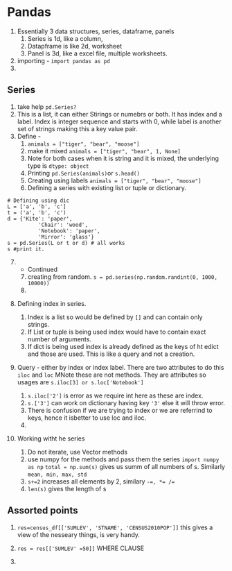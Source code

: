 # Pandas
1. Essentially 3 data structures, series, dataframe, panels
	1. Series is 1d, like a column, 
	3. Datapframe is like 2d, worksheet
	4. Panel is 3d, like a excel file, multiple worksheets.
2. importing - `import pandas as pd`
3. 
## Series

1. take help `pd.Series?`
2. This is a list, it can either Stirings or numebrs  or both. It has index and a label. Index is integer sequence and starts with 0, while label is another set of strings making this a key value pair. 
3. Define - 
	1. `animals = ["tiger", "bear", "moose"]` 
	2. make it mixed `animals = ["tiger", "bear", 1, None]` 
	3. Note for both cases when it is string and it is mixed, the underlying type is `dtype: object`
	4. Printing `pd.Series(animals)`or `s.head()`
	5.  Creating using labels `animals = ["tiger", "bear", "moose"]` 
	6.  Defining a series with existing list or tuple or  dictionary. 
```
# Defining using dic
L = ['a', 'b', 'c']
t = ('a', 'b', 'c')
d = {'Kite': 'paper',
          'Chair': 'wood',
          'Notebook': 'paper',
          'Mirror': 'glass'}
s = pd.Series(L or t or d) # all works
s #print it. 
``` 
  7. - Continued 
     7. creating from random.  `s = pd.series(np.random.randint(0, 1000, 10000))`
     9. 
   	  

4.  Defining index in series. 
	1. Index is a list so would be defined by `[]` and can contain only strings. 
	2. If List or tuple is being used index would have to contain exact number of arguments. 
	3. If dict is being used index is already defined as the keys of ht edict and those are used. This is like a query and not a creation. 
5.  Query - either by index or index label.  There are two attributes to do this `iloc` and `loc` MNote these are not methods. They are attributes so usages are `s.iloc[3] or s.loc['Notebook']`
	 1. `s.iloc['2']` is error as we require int here as these are index. 
	 2. `s.['3']` can work on dictionary having key `'3'` else it will throw error.
	 3. There is confusion if we are trying to index or we are referrind to keys, hence it isbetter to use loc and iloc. 
	 4. 
6. Working witht he series
	1.  Do not iterate, use Vector methods
	2.  use numpy for the methods and pass them the series `import numpy as np`  `total = np.sum(s)` gives us summ of all numbers of s. Similarly `mean, min, max, std`
	3. `s+=2` increases all elements by 2, similary `-=, *= /=`
	4. `len(s)` gives the length of s

## Assorted points

1. `res=census_df[['SUMLEV', 'STNAME', 'CENSUS2010POP']]` this gives a view of the nesseary things, is very handy. 
2. `res = res[['SUMLEV' =50]]` WHERE CLAUSE
 

3. 
 
<!--stackedit_data:
eyJoaXN0b3J5IjpbMTE5Mjg2MzE4MiwtMTEzMTE5ODY1NSwtOD
YwNDQxMDk2LDU1ODcyMjQ5Nyw5MDM3MTk3NDAsLTE2NjcyMzAx
MTQsLTgxNjU3Mzc4NywtMjU0Mjg3NDIzLC00Nzk1MzI3OTgsNT
Y3MDgyNzQ3XX0=
-->